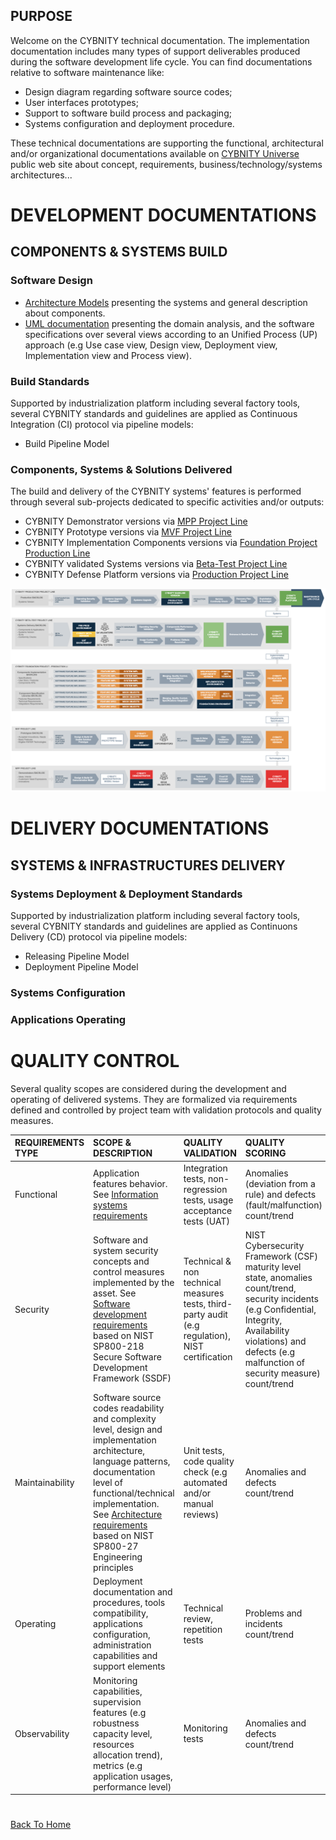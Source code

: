 ## PURPOSE
Welcome on the CYBNITY technical documentation.
The implementation documentation includes many types of support deliverables produced during the software development life cycle.
You can find documentations relative to software maintenance like:
- Design diagram regarding software source codes;
- User interfaces prototypes;
- Support to software build process and packaging;
- Systems configuration and deployment procedure.

These technical documentations are supporting the functional, architectural and/or organizational documentations available on [CYBNITY Universe](https://cybnity.notion.site/CYBNITY-Universe-c707ba2ebc3047c6ad533f18b2e0f9db) public web site about concept, requirements, business/technology/systems architectures...

# DEVELOPMENT DOCUMENTATIONS
## COMPONENTS & SYSTEMS BUILD
### Software Design
- [Architecture Models](architecture/README.md) presenting the systems and general description about components.
- [UML documentation](uml/README.md) presenting the domain analysis, and the software specifications over several views according to an Unified Process (UP) approach (e.g Use case view, Design view, Deployment view, Implementation view and Process view).

### Build Standards
Supported by industrialization platform including several factory tools, several CYBNITY standards and guidelines are applied as Continuous Integration (CI) protocol via pipeline models:
- Build Pipeline Model

### Components, Systems & Solutions Delivered
The build and delivery of the CYBNITY systems' features is performed through several sub-projects dedicated to specific activities and/or outputs:

- CYBNITY Demonstrator versions via [MPP Project Line](../demonstrators-line/README.md)
- CYBNITY Prototype versions via [MVF Project Line](../prototypes-line/README.md)
- CYBNITY Implementation Components versions via [Foundation Project Production Line](../implementations-line/README.md)
- CYBNITY validated Systems versions via [Beta-Test Project Line](../systems-line/README.md)
- CYBNITY Defense Platform versions via [Production Project Line](../production-line/README.md)

![image](uml/implementation/CYBNITY_solution_development_guidance.png)

# DELIVERY DOCUMENTATIONS
## SYSTEMS & INFRASTRUCTURES DELIVERY
### Systems Deployment & Deployment Standards
Supported by industrialization platform including several factory tools, several CYBNITY standards and guidelines are applied as Continuons Delivery (CD) protocol via pipeline models:
- Releasing Pipeline Model
- Deployment Pipeline Model

### Systems Configuration

### Applications Operating

# QUALITY CONTROL
Several quality scopes are considered during the development and operating of delivered systems.
They are formalized via requirements defined and controlled by project team with validation protocols and quality measures.

| REQUIREMENTS TYPE | SCOPE & DESCRIPTION | QUALITY VALIDATION | QUALITY SCORING |
| :--- | :---| :--- | :-- |
| Functional | Application features behavior. See [Information systems requirements](https://www.notion.so/cybnity/BAI02-01-Information-Systems-Functional-Requirements-7e1a0c857160495c9c4e7a6a072824af) | Integration tests, non-regression tests, usage acceptance tests (UAT) | Anomalies (deviation from a rule) and defects (fault/malfunction) count/trend |
| Security | Software and system security concepts and control measures implemented by the asset. See [Software development requirements](https://www.notion.so/cybnity/20cfa36c18e6458d93026ab77b87671a?v=324438a3426c48a3897e04525908de22) based on NIST SP800-218 Secure Software Development Framework (SSDF) | Technical & non technical measures tests, third-party audit (e.g regulation), NIST certification | NIST Cybersecurity Framework (CSF) maturity level state, anomalies count/trend, security incidents (e.g Confidential, Integrity, Availability violations) and defects (e.g malfunction of security measure) count/trend |
| Maintainability | Software source codes readability and complexity level, design and implementation architecture, language patterns, documentation level of functional/technical implementation. See [Architecture requirements](https://www.notion.so/cybnity/cc16991ccd3f4325a910f44512c6d401?v=3d7746e5e44a4d2cb0466c15a3320ad2) based on NIST SP800-27 Engineering principles | Unit tests, code quality check (e.g automated and/or manual reviews) | Anomalies and defects count/trend |
| Operating | Deployment documentation and procedures, tools compatibility, applications configuration, administration capabilities and support elements | Technical review, repetition tests | Problems and incidents count/trend |
| Observability | Monitoring capabilities, supervision features (e.g robustness capacity level, resources allocation trend), metrics (e.g application usages, performance level) | Monitoring tests | Anomalies and defects count/trend |

#
[Back To Home](../README.md)
